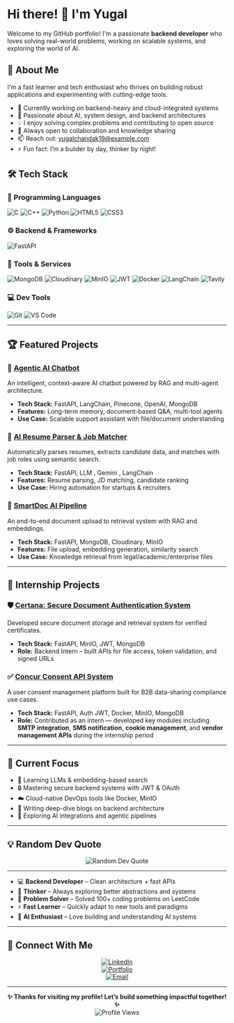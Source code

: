 # Hi there! 👋 I'm Yugal

Welcome to my GitHub portfolio! I'm a passionate **backend developer** who loves solving real-world problems, working on scalable systems, and exploring the world of AI.

## 🚀 About Me

I'm a fast learner and tech enthusiast who thrives on building robust applications and experimenting with cutting-edge tools.

- 🔭 Currently working on backend-heavy and cloud-integrated systems  
- 🤖 Passionate about AI, system design, and backend architectures  
- 💡 I enjoy solving complex problems and contributing to open source  
- 👯 Always open to collaboration and knowledge sharing  
- 📫 Reach out: [yugalchandak19@example.com](mailto:your-email@example.com)  
- ⚡ Fun fact: I’m a builder by day, thinker by night!

## 🛠️ Tech Stack

### 🧠 Programming Languages
![C](https://img.shields.io/badge/C-A8B9CC?style=for-the-badge&logo=c&logoColor=white)
![C++](https://img.shields.io/badge/C++-00599C?style=for-the-badge&logo=cplusplus&logoColor=white)
![Python](https://img.shields.io/badge/Python-3776AB?style=for-the-badge&logo=python&logoColor=white)
![HTML5](https://img.shields.io/badge/HTML5-E34F26?style=for-the-badge&logo=html5&logoColor=white)
![CSS3](https://img.shields.io/badge/CSS3-1572B6?style=for-the-badge&logo=css3&logoColor=white)

### ⚙️ Backend & Frameworks
![FastAPI](https://img.shields.io/badge/FastAPI-005571?style=for-the-badge&logo=fastapi)

### 🧰 Tools & Services
![MongoDB](https://img.shields.io/badge/MongoDB-4EA94B?style=for-the-badge&logo=mongodb&logoColor=white)
![Cloudinary](https://img.shields.io/badge/Cloudinary-3448C5?style=for-the-badge&logo=cloudinary&logoColor=white)
![MinIO](https://img.shields.io/badge/MinIO-C8202F?style=for-the-badge&logo=minio&logoColor=white)
![JWT](https://img.shields.io/badge/JWT-black?style=for-the-badge&logo=JSON%20web%20tokens)
![Docker](https://img.shields.io/badge/Docker-2496ED?style=for-the-badge&logo=docker&logoColor=white)
![LangChain](https://img.shields.io/badge/LangChain-000000?style=for-the-badge&logo=langchain&logoColor=white)
![Tavily](https://img.shields.io/badge/Tavily_Search-FF6B6B?style=for-the-badge&logo=search&logoColor=white)


### 💻 Dev Tools
![Git](https://img.shields.io/badge/Git-F05032?style=for-the-badge&logo=git&logoColor=white)
![VS Code](https://img.shields.io/badge/VS_Code-007ACC?style=for-the-badge&logo=visual-studio-code&logoColor=white)

---

## 🏆 Featured Projects

### 🤖 [Agentic AI Chatbot](https://github.com/yugal19/agentic-ai-chatbot)
An intelligent, context-aware AI chatbot powered by RAG and multi-agent architecture.
- **Tech Stack:** FastAPI, LangChain, Pinecone, OpenAI, MongoDB  
- **Features:** Long-term memory, document-based Q&A, multi-tool agents  
- **Use Case:** Scalable support assistant with file/document understanding

### 📄 [AI Resume Parser & Job Matcher](https://github.com/yugal19/ai-resume-parser)
Automatically parses resumes, extracts candidate data, and matches with job roles using semantic search.
- **Tech Stack:** FastAPI, LLM , Gemini , LangChain  
- **Features:** Resume parsing, JD matching, candidate ranking  
- **Use Case:** Hiring automation for startups & recruiters

### 📁 [SmartDoc AI Pipeline](https://github.com/yugal19/smartdoc-rag)
An end-to-end document upload to retrieval system with RAG and embeddings.
- **Tech Stack:** FastAPI, MongoDB, Cloudinary, MinIO  
- **Features:** File upload, embedding generation, similarity search  
- **Use Case:** Knowledge retrieval from legal/academic/enterprise files

---

## 💼 Internship Projects

### 🛡️ [Certana: Secure Document Authentication System](https://github.com/yugal19/certana)
Developed secure document storage and retrieval system for verified certificates.
- **Tech Stack:** FastAPI, MinIO, JWT, MongoDB 
- **Role:** Backend Intern – built APIs for file access, token validation, and signed URLs

### ✅ [Concur Consent API System](https://github.com/yugal19/concur-consent)
A user consent management platform built for B2B data-sharing compliance use cases.  
- **Tech Stack:** FastAPI, Auth JWT, Docker, MinIO, MongoDB  
- **Role:** Contributed as an intern — developed key modules including **SMTP integration**, **SMS notification**, **cookie management**, and **vendor management APIs** during the internship period


---

## 🎯 Current Focus

- 🧠 Learning LLMs & embedding-based search  
- 🔒 Mastering secure backend systems with JWT & OAuth  
- ☁️ Cloud-native DevOps tools like Docker, MinIO  
- 📘 Writing deep-dive blogs on backend architecture  
- 🤖 Exploring AI integrations and agentic pipelines

---

## 💡 Random Dev Quote

<div align="center">
  <img src="https://quotes-github-readme.vercel.app/api?type=horizontal&theme=radical" alt="Random Dev Quote">
</div>

---


- 💻 **Backend Developer** – Clean architecture + fast APIs  
- 🤔 **Thinker** – Always exploring better abstractions and systems  
- 🧩 **Problem Solver** – Solved 100+ coding problems on LeetCode  
- ⚡ **Fast Learner** – Quickly adapt to new tools and paradigms  
- 🤖 **AI Enthusiast** – Love building and understanding AI systems

---

## 🤝 Connect With Me

<div align="center">
  
[![LinkedIn](https://img.shields.io/badge/LinkedIn-0077B5?style=for-the-badge&logo=linkedin&logoColor=white)](https://www.linkedin.com/in/yugal-chandak-25b993285/)  
[![Portfolio](https://img.shields.io/badge/Portfolio-FF5722?style=for-the-badge&logo=google-chrome&logoColor=white)](https://yugal19.github.io)  
[![Email](https://img.shields.io/badge/Email-D14836?style=for-the-badge&logo=gmail&logoColor=white)](mailto:yugalchandak19@gmail.com)  

</div>


---

<div align="center">
  <b>✨ Thanks for visiting my profile! Let’s build something impactful together! ✨</b>
</div>

<div align="center">
  <img src="https://komarev.com/ghpvc/?username=yugal19&color=blueviolet&style=flat-square&label=Profile+Views" alt="Profile Views">
</div>
